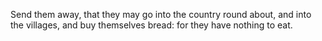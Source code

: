 Send them away, that they may go into the country round about, and into the villages, and buy themselves bread: for they have nothing to eat.
